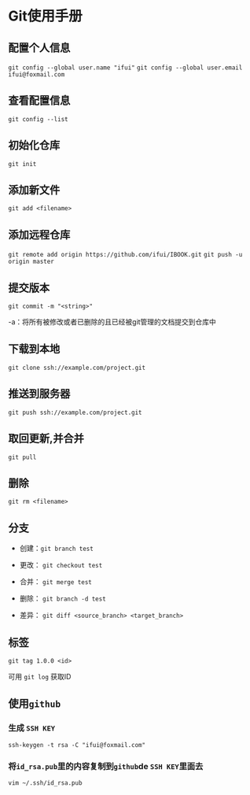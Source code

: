 # Git使用手册

## 配置个人信息
`git config --global user.name "ifui"`
`git config --global user.email ifui@foxmail.com`

## 查看配置信息
`git config --list`

## 初始化仓库
`git init`

## 添加新文件
`git add <filename>`

## 添加远程仓库
`git remote add origin https://github.com/ifui/IBOOK.git`
`git push -u origin master`

## 

## 提交版本
`git commit -m "<string>"`

-a：将所有被修改或者已删除的且已经被git管理的文档提交到仓库中

## 下载到本地
`git clone ssh://example.com/project.git`

## 推送到服务器
`git push ssh://example.com/project.git`

## 取回更新,并合并
`git pull`

## 删除
`git rm <filename>`

## 分支

- 创建：`git branch test`

- 更改： `git checkout test`

- 合并： `git merge test`

- 删除： `git branch -d test`

- 差异： `git diff <source_branch> <target_branch>`

## 标签
`git tag 1.0.0 <id>`

可用 `git log` 获取ID

## 使用`github`

### 生成 `SSH KEY`
`ssh-keygen -t rsa -C "ifui@foxmail.com"`
### 将`id_rsa.pub`里的内容复制到`github`de `SSH KEY`里面去
`vim ~/.ssh/id_rsa.pub`